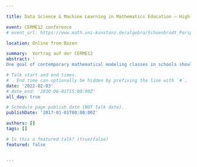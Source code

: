 ```yaml
---

title: Data Science & Machine Learning in Mathematics Education – High-school students working on the Netflix Prize

event: CERME12 conference
# event_url: https://www.math.uni-konstanz.de/algebra/Schoenbrodt_Perspektiven_Mathematikdidaktik.pdf

location: Online from Bozen

summary:  Vortrag auf der CERME12 
abstract: '
One goal of contemporary mathematical modeling classes in schools should be to include up-to-date problems or interesting, new technologies from the everyday life of students - especially if these allow the didactical reduction to elementary (school-)mathematical knowledge and thus have the potential to enrich mathematics education. Data Science and Machine Learning is applied in numerous areas of science and technology and used in many applications in our everyday life. Using movie recommender systems and the so-called Netflix Prize as an example, this paper discusses how mathematics education can be enriched by modeling real-world, student-centered problems from the field of Machine Learning in school. For this purpose, we describe tested digital learning material from guided modeling projects and share our experience with giving the problem of developing a recommender system as a completely open problem to upper secondary students.'

# Talk start and end times.
#   End time can optionally be hidden by prefixing the line with `#`.
date: '2022-02-03'
# date_end: '2030-06-01T15:00:00Z'
all_day: true

# Schedule page publish date (NOT talk date).
publishDate: '2017-01-01T00:00:00Z'

authors: []
tags: []

# Is this a featured talk? (true/false)
featured: false


---
```

